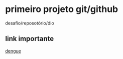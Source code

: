 # primeiro projeto git/github
desafio/reposotório/dio

## link importante
[dengue](https://g1.globo.com/luta-contra-a-dengue/)
